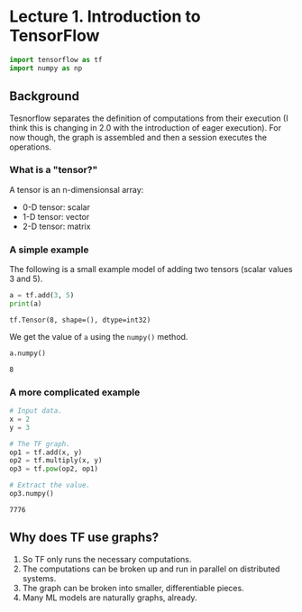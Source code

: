 # Lecture 1. Introduction to TensorFlow


```python
import tensorflow as tf
import numpy as np
```

## Background

Tesnorflow separates the definition of computations from their execution (I think this is changing in 2.0 with the introduction of eager execution).
For now though, the graph is assembled and then a session executes the operations.

### What is a "tensor?"

A tensor is an n-dimensionsal array:

- 0-D tensor: scalar
- 1-D tensor: vector
- 2-D tensor: matrix

### A simple example

The following is a small example model of adding two tensors (scalar values 3 and 5).


```python
a = tf.add(3, 5)
print(a)
```

    tf.Tensor(8, shape=(), dtype=int32)


We get the value of `a` using the `numpy()` method.


```python
a.numpy()
```




    8



### A more complicated example


```python
# Input data.
x = 2
y = 3

# The TF graph.
op1 = tf.add(x, y)
op2 = tf.multiply(x, y)
op3 = tf.pow(op2, op1)

# Extract the value.
op3.numpy()
```




    7776



## Why does TF use graphs?

1. So TF only runs the necessary computations.
2. The computations can be broken up and run in parallel on distributed systems.
3. The graph can be broken into smaller, differentiable pieces.
4. Many ML models are naturally graphs, already.


```python

```
